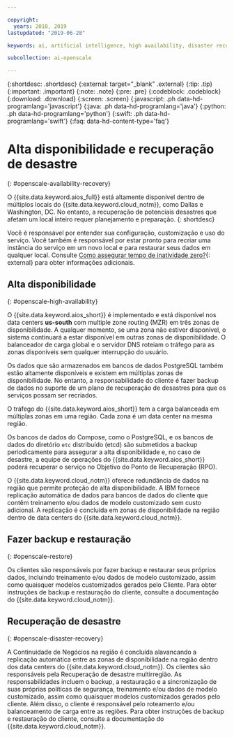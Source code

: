 ```yaml
---

copyright:
  years: 2018, 2019
lastupdated: "2019-06-28"

keywords: ai, artificial intelligence, high availability, disaster recovery, recovery, load-balancing, postgres

subcollection: ai-openscale

---
```


{:shortdesc: .shortdesc}
{:external: target="_blank" .external}
{:tip: .tip}
{:important: .important}
{:note: .note}
{:pre: .pre}
{:codeblock: .codeblock}
{:download: .download}
{:screen: .screen}
{:javascript: .ph data-hd-programlang='javascript'}
{:java: .ph data-hd-programlang='java'}
{:python: .ph data-hd-programlang='python'}
{:swift: .ph data-hd-programlang='swift'}
{:faq: data-hd-content-type='faq'}

# Alta disponibilidade e recuperação de desastre
{: #openscale-availability-recovery}

O {{site.data.keyword.aios_full}} está altamente disponível dentro de múltiplos locais do {{site.data.keyword.cloud_notm}}, como Dallas e Washington, DC. No entanto, a recuperação de potenciais desastres que afetam um local inteiro requer planejamento e preparação.
{: shortdesc}

Você é responsável por entender sua configuração, customização e uso do serviço. Você também é responsável por estar pronto para recriar uma instância do serviço em um novo local e para restaurar seus dados em qualquer local. Consulte [Como assegurar tempo de inatividade zero?](/docs/overview?topic=overview-zero-downtime#zero-downtime){: external} para obter informações adicionais.

## Alta disponibilidade 
{: #openscale-high-availability}

O {{site.data.keyword.aios_short}} é implementado e está disponível nos data centers **us-south** com multiple zone routing (MZR) em três zonas de disponibilidade. A qualquer momento, se uma zona não estiver disponível, o sistema continuará a estar disponível em outras zonas de disponibilidade. O balanceador de carga global e o servidor DNS roteiam o tráfego para as zonas disponíveis sem qualquer interrupção do usuário.

Os dados que são armazenados em bancos de dados PostgreSQL também estão altamente disponíveis e existem em múltiplas zonas de disponibilidade. No entanto, a responsabilidade do cliente é fazer backup de dados no suporte de um plano de recuperação de desastres para que os serviços possam ser recriados.

O tráfego do {{site.data.keyword.aios_short}} tem a carga balanceada em múltiplas zonas em uma região. Cada zona é um data center na mesma região. 

Os bancos de dados do Compose, como o PostgreSQL, e os bancos de dados do diretório <code>etc</code> distribuído (etcd) são submetidos a backup periodicamente para assegurar a alta disponibilidade e, no caso de desastre, a equipe de operações do {{site.data.keyword.aios_short}} poderá recuperar o serviço no Objetivo do Ponto de Recuperação (RPO).
 
O {{site.data.keyword.cloud_notm}} oferece redundância de dados na região que permite proteção de alta disponibilidade. A IBM fornece replicação automática de dados para bancos de dados do cliente que contêm treinamento e/ou dados de modelo customizado sem custo adicional. A replicação é concluída em zonas de disponibilidade na região dentro de data centers do {{site.data.keyword.cloud_notm}}.
 
## Fazer backup e restauração
{: #openscale-restore}

Os clientes são responsáveis por fazer backup e restaurar seus próprios dados, incluindo treinamento e/ou dados de modelo customizado, assim como quaisquer modelos customizados gerados pelo Cliente. Para obter instruções de backup e restauração do cliente, consulte a documentação do {{site.data.keyword.cloud_notm}}.
 
## Recuperação de desastre
{: #openscale-disaster-recovery}

A Continuidade de Negócios na região é concluída alavancando a replicação automática entre as zonas de disponibilidade na região dentro dos data centers do {{site.data.keyword.cloud_notm}}. Os clientes são responsáveis pela Recuperação de desastre multirregião. As responsabilidades incluem o backup, a restauração e a sincronização de suas próprias políticas de segurança, treinamento e/ou dados de modelo customizado, assim como quaisquer modelos customizados gerados pelo cliente. Além disso, o cliente é responsável pelo roteamento e/ou balanceamento de carga entre as regiões. Para obter instruções de backup e restauração do cliente, consulte a documentação do {{site.data.keyword.cloud_notm}}.
